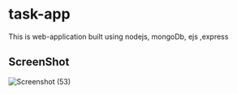 # task-app
This is web-application built using nodejs, mongoDb, ejs ,express 

## ScreenShot
![Screenshot (53)](https://user-images.githubusercontent.com/114590452/229295995-bf2ebbb4-2715-451e-acec-3e63d31d8a82.png)

